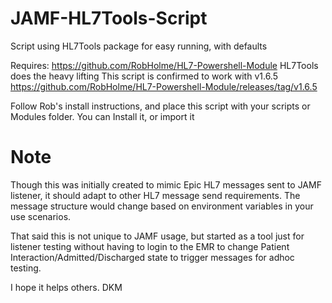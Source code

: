# JAMF-HL7Tools-Script
Script using HL7Tools package for easy running, with defaults

Requires: https://github.com/RobHolme/HL7-Powershell-Module
  HL7Tools does the heavy lifting
  This script is confirmed to work with v1.6.5
  https://github.com/RobHolme/HL7-Powershell-Module/releases/tag/v1.6.5
  
  Follow Rob's install instructions, and place this script with your scripts or Modules folder.
  You can Install it, or import it

# Note
Though this was initially created to mimic Epic HL7 messages sent to JAMF listener, it should adapt to other HL7 message send requirements.  The message structure would change based on environment variables in your use scenarios.

That said this is not unique to JAMF usage, but started as a tool just for listener testing without having to login to the EMR to change Patient Interaction/Admitted/Discharged state to trigger messages for adhoc testing.

I hope it helps others.
DKM

